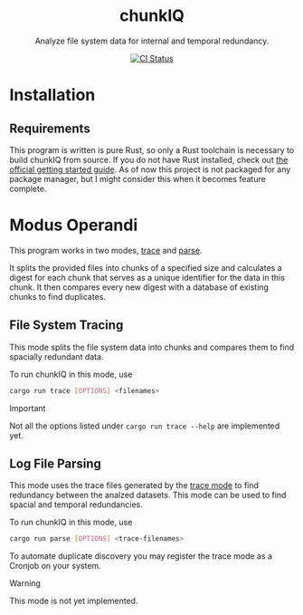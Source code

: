 <div align="center">
    <h1>chunkIQ</h1>
    <p>Analyze file system data for internal and temporal redundancy.</p>
</div>

<div align="center">
  <a href="https://github.com/inverted-tree/chunkIQ/actions/workflows/ci.yml">
    <img src="https://github.com/inverted-tree/chunkIQ/actions/workflows/ci.yml/badge.svg" alt="CI Status">
  </a>
</div>

# Installation
## Requirements
This program is written is pure Rust, so only a Rust toolchain is necessary to build chunkIQ from source. If you do not have Rust installed, check out [the official getting started guide](https://www.rust-lang.org/learn/get-started). As of now this project is not packaged for any package manager, but I might consider this when it becomes feature complete.

# Modus Operandi
This program works in two modes, [trace](#file-system-tracing) and [parse](#log-file-parsing).

It splits the provided files into chunks of a specified size and calculates a digest for each chunk that serves as a unique identifier for the data in this chunk. It then compares every new digest with a database of existing chunks to find duplicates.

## File System Tracing
This mode splits the file system data into chunks and compares them to find spacially redundant data.

To run chunkIQ in this mode, use
```sh
cargo run trace [OPTIONS] <filenames>
```

> [!IMPORTANT]
> Not all the options listed under `cargo run trace --help` are implemented yet.

## Log File Parsing
This mode uses the trace files generated by the [trace mode](#file-system-tracing) to find redundancy between the analzed datasets. This mode can be used to find spacial and temporal redundancies.

To run chunkIQ in this mode, use
```sh
cargo run parse [OPTIONS] <trace-filenames>
```

To automate duplicate discovery you may register the trace mode as a Cronjob on your system.

> [!WARNING]
> This mode is not yet implemented.

